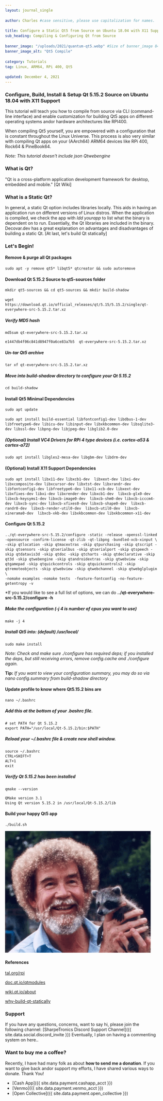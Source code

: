 ```yaml
---
layout: journal_single

author: Charles #case sensitive, please use capitalization for names.

title: Configure a Static Qt5 from Source on Ubuntu 18.04 with X11 Support
sub_heading: Compiling & Configuring Qt from Source

banner_image: "/uploads/2021/quantum-qt5.webp" #Size of banner_image 840x473
banner_image_alt: "Qt5 Compile"

category: Tutorials
tag: Linux, ARM64, RPi 400, Qt5

updated: December 4, 2021
---
```

### Configure, Build, Install & Setup Qt 5.15.2 Source on Ubuntu 18.04 with X11 Support

This tutorial will teach you how to compile from source via CLI (command-line interface) and enable customization for building Qt5 apps on different operating systems andor hardware architectures like RPI400.

When compiling Qt5 yourself, you are empowered with a configuration that is constant throughout the Linux Universe. This process is also very similar with compiling Qt apps on your (AArch64) ARM64 devices like RPi 400, Rock64 & PineBook64.

*Note: This tutorial doesn't include json Qtwebengine*

### What is Qt?
"Qt is a cross-platform application development framework for desktop, embedded and mobile." [Qt Wiki]

### What is a Static Qt?
In general, a static Qt option includes libraries locally. This aids in having an application run on different versions of Linux distros. When the application is compiled, we check the app with *ldd yourapp* to list what the binary is dependent on to run. Essentially, the Qt libraries are included in the binary. Decovar.dev has a great explanation on advantages and disadvantages of building a static Qt. [At last, let's build Qt statically]

### Let's Begin!

#### Remove & purge all Qt packages
```
sudo apt -y remove qt5* libqt5* qtcreator && sudo autoremove
```

#### Download Qt 5.15.2 Source to qt5-sources folder
```
mkdir qt5-sources && cd qt5-sources && mkdir build-shadow

wget https://download.qt.io/official_releases/qt/5.15/5.15.2/single/qt-everywhere-src-5.15.2.tar.xz
```

##### Verify MD5 hash
```
md5sum qt-everywhere-src-5.15.2.tar.xz
```
```
e1447db4f06c841d8947f0a6ce83a7b5  qt-everywhere-src-5.15.2.tar.xz
```

##### Un-tar Qt5 archive
```
tar xf qt-everywhere-src-5.15.2.tar.xz
```

##### Move into build-shadow directory to configure your Qt 5.15.2
```
cd build-shadow
```

#### Install Qt5 Minimal Dependencies
```
sudo apt update

sudo apt install build-essential libfontconfig1-dev libdbus-1-dev libfreetype6-dev libicu-dev libinput-dev libxkbcommon-dev libsqlite3-dev libssl-dev libpng-dev libjpeg-dev libglib2.0-dev
```

##### (Optional) Install VC4 Drivers for RPi 4 type devices (i.e. cortex-a53 & cortex-a72)
```
sudo apt install libgles2-mesa-dev libgbm-dev libdrm-dev
```
#### (Optional) Install X11 Support Dependencies
```
sudo apt install libx11-dev libxcb1-dev  libxext-dev libxi-dev libxcomposite-dev libxcursor-dev libxtst-dev libxrandr-dev libfontconfig1-dev libfreetype6-dev libx11-xcb-dev libxext-dev libxfixes-dev libxi-dev libxrender-dev libxcb1-dev  libxcb-glx0-dev  libxcb-keysyms1-dev libxcb-image0-dev  libxcb-shm0-dev libxcb-icccm4-dev libxcb-sync-dev libxcb-xfixes0-dev libxcb-shape0-dev  libxcb-randr0-dev  libxcb-render-util0-dev  libxcb-util0-dev  libxcb-xinerama0-dev  libxcb-xkb-dev libxkbcommon-dev libxkbcommon-x11-dev
```

#### Configure Qt 5.15.2
```
../qt-everywhere-src-5.15.2/configure -static -release -openssl-linked -opensource -confirm-license -qt-zlib -qt-libpng -bundled-xcb-xinput \
-skip qtlocation -skip qtmacextras -skip qtpurchasing -skip qtscript -skip qtsensors -skip qtserialbus -skip qtserialport -skip qtspeech -skip qtdatavis3d -skip qtdoc -skip qtcharts -skip qtdeclarative -skip qt3d -skip qtwebengine -skip qtandroidextras -skip qtwebview -skip qtgamepad -skip qtquickcontrols -skip qtquickcontrols2 -skip qtremoteobjects -skip qtwebview -skip qtwebchannel -skip qtwebglplugin \
-nomake examples -nomake tests  -feature-fontconfig -no-feature-getentropy -v
```

*If you would like to see a full list of options, we can do **../qt-everywhere-src-5.15.2/configure -h**

##### Make the configuration *(-j 4 is number of cpus you want to use)*
```
make -j 4
```

##### Install Qt5 into: *(default) /usr/local/*
```
sudo make install
```
*Note: Check and make sure ./configure has required deps; if you installed the deps, but still receiving errors, remove config.cache and ./configure again.*

**Tip:** *If you want to view your configuration summary, you may do so via nano config.summary from build-shadow directory*

#### Update profile to know where Qt5.15.2 bins are
```
nano ~/.bashrc
```

##### Add this at the bottom of your .bashrc file.
```
# set PATH for Qt 5.15.2
export PATH="/usr/local/Qt-5.15.2/bin:$PATH"
```

##### Reload your ~/.bashrc file & create new shell window.
```
source ~/.bashrc
CTRL+SHIFT+T
ALT+1
exit
```
##### Verify Qt 5.15.2 has been installed
```
qmake --version
```

```
QMake version 3.1
Using Qt version 5.15.2 in /usr/local/Qt-5.15.2/lib
```
#### Build your happy Qt5 app

```
./build.sh
```
![happy little apps](/uploads/2021/bob-ross-happy.gif)

#### References
[tal.org/rpi](https://www.tal.org/tutorials/building-qt-515-raspberry-pi)

[doc.qt.io/qtmodules](https://doc.qt.io/qt-5/qtmodules.html)

[wiki.qt.io/about](https://wiki.qt.io/About_Qt)

[why-build-qt-statically](https://decovar.dev/blog/2018/02/17/build-qt-statically/#why-build-qt-statically)

### Support

If you have any questions, concerns, want to say hi, please join the following channel: [SharpeTronics Discord Support Channel]({{ site.data.social.discord_invite }}) Eventually, I plan on having a commenting system on here..

### Want to buy me a coffee?
Recently, I have had many folk as about **how to send me a donation**. If you want to give back andor support my efforts, I have shared various ways to donate. Thank You!

- [Cash App]({{ site.data.payment.cashapp_acct }})
- [Venmo]({{ site.data.payment.venmo_acct }})
- [Open Collective]({{ site.data.payment.open_collective }})
